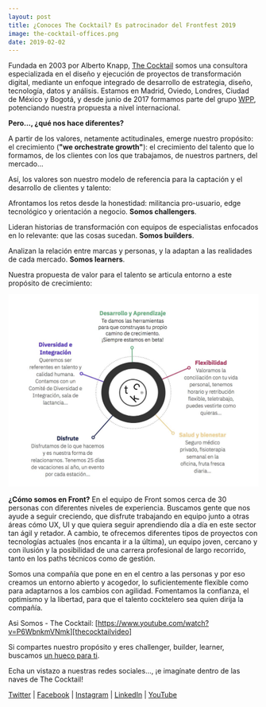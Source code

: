 ```yaml
---
layout: post
title: ¿Conoces The Cocktail? Es patrocinador del Frontfest 2019
image: the-cocktail-offices.png
date: 2019-02-02
---
```


Fundada en 2003 por Alberto Knapp, [The Cocktail][thecocktail] somos una consultora
especializada en el diseño y ejecución de proyectos de transformación digital,
mediante un enfoque integrado de desarrollo de estrategia, diseño, tecnología,
datos y análisis. Estamos en Madrid, Oviedo, Londres, Ciudad de México y Bogotá,
y desde junio de 2017 formamos parte del grupo [WPP][wpp], potenciando nuestra
propuesta a nivel internacional.

**Pero..., ¿qué nos hace diferentes?**

A partir de los valores, netamente actitudinales, emerge nuestro propósito: el
crecimiento (**"we orchestrate growth"**): el crecimiento del talento que lo formamos,
de los clientes con los que trabajamos, de nuestros partners, del mercado…

Así, los valores son nuestro modelo de referencia para la captación y el desarrollo
de clientes y talento:

Afrontamos los retos desde la honestidad: militancia pro-usuario, edge tecnológico y
orientación a negocio. **Somos challengers**.

Lideran historias de transformación con equipos de especialistas enfocados en lo
relevante: que las cosas sucedan. **Somos builders**.

Analizan la relación entre marcas y personas, y la adaptan a las realidades de cada
mercado. **Somos learners**.

Nuestra propuesta de valor para el talento se articula entorno a este propósito de
crecimiento:

![The Cocktail Growth](assets/img/the-cocktail-growth.png "The Cocktail Growth")

**¿Cómo somos en Front?**
En el equipo de Front somos cerca de 30 personas con diferentes niveles de
experiencia. Buscamos gente que nos ayude a seguir creciendo, que disfrute
trabajando en equipo junto a otras áreas cómo UX, UI y que quiera seguir
aprendiendo día a día en este sector tan ágil y retador. A cambio, te ofrecemos
diferentes tipos de proyectos con tecnologías actuales (nos encanta ir a la última),
un equipo joven, cercano y con ilusión y la posibilidad de una carrera profesional de
largo recorrido, tanto en los paths técnicos como de gestión.

Somos una compañía que pone en en el centro a las personas y por eso creamos
un entorno abierto y acogedor, lo suficientemente flexible como para adaptarnos a
los cambios con agilidad. Fomentamos la confianza, el optimismo y la libertad, para
que el talento cocktelero sea quien dirija la compañía.

Asi Somos - The Cocktail: [https://www.youtube.com/watch?v=P6WbnkmVNmk][thecocktailvideo]

Si compartes nuestro propósito y eres challenger, builder, learner, buscamos [un
hueco para ti][workonthecocktail].

Echa un vistazo a nuestras redes sociales…, ¡e imagínate dentro de las naves de
The Cocktail!

[Twitter][twitter] | [Facebook][facebook] | [Instagram][instagram] | [LinkedIn][linkedin] | [YouTube][youtube]

[thecocktail]: https://the-cocktail.com/
[wpp]: https://www.wpp.com/
[thecocktailvideo]: https://www.youtube.com/watch?v=P6WbnkmVNmk
[workonthecocktail]: https://the-cocktail.com/talento
[twitter]: https://twitter.com/the_cocktail
[facebook]: https://www.facebook.com/thecocktail/
[instagram]:https://www.instagram.com/the.cocktail/?hl=es
[linkedin]: https://www.linkedin.com/company/the-cocktail/
[youtube]: https://www.youtube.com/user/thecocktailvideo/videos